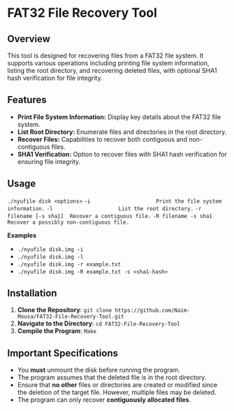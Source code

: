 # FAT32 File Recovery Tool

## Overview

This tool is designed for recovering files from a FAT32 file system. It supports various operations including printing file system information, listing the root directory, and recovering deleted files, with optional SHA1 hash verification for file integrity.

## Features

- **Print File System Information:** Display key details about the FAT32 file system.
- **List Root Directory:** Enumerate files and directories in the root directory.
- **Recover Files:** Capabilities to recover both contiguous and non-contiguous files.
- **SHA1 Verification:** Option to recover files with SHA1 hash verification for ensuring file integrity.

## Usage
`./nyufile disk <options>`
`-i                     Print the file system information.`
`-l                     List the root directory.`
`-r filename [-s sha1]  Recover a contiguous file.`
`-R filename -s sha1    Recover a possibly non-contiguous file.`

**Examples**
- `./nyufile disk.img -i`
- `./nyufile disk.img -l`
- `./nyufile disk.img -r example.txt`
- `./nyufile disk.img -R example.txt -s <sha1-hash>`

## Installation
1. **Clone the Repository**: `git clone https://github.com/Naim-Mousa/FAT32-File-Recovery-Tool.git`
2. **Navigate to the Directory**: `cd FAT32-File-Recovery-Tool`
3. **Compile the Program**: `Make`

## Important Specifications
- You **must** unmount the disk before running the program.
- The program assumes that the deleted file is in the root directory.
- Ensure that **no other** files or directories are created or modified since the deletion of the target file. However, multiple files may be deleted.
- The program can only recover **contiguously allocated files**.
